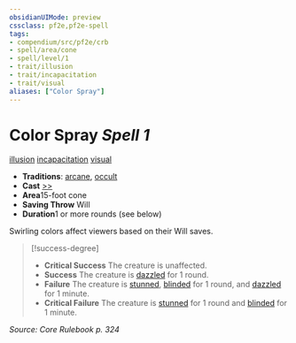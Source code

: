 ```yaml
---
obsidianUIMode: preview
cssclass: pf2e,pf2e-spell
tags:
- compendium/src/pf2e/crb
- spell/area/cone
- spell/level/1
- trait/illusion
- trait/incapacitation
- trait/visual
aliases: ["Color Spray"]
---
```

# Color Spray *Spell 1*   
[illusion](../../rules/traits/illusion.md)  [incapacitation](../../rules/traits/incapacitation.md)  [visual](../../rules/traits/visual.md)  

- **Traditions**: [arcane](../../rules/traits/arcane.md), [occult](../../rules/traits/occult.md)
- **Cast** [>>](../../rules/core-rulebook/chapter-9-playing-the-game.md#Actions "Two-Action") 
- **Area**15-foot cone
- **Saving Throw** Will
- **Duration**1 or more rounds (see below)

Swirling colors affect viewers based on their Will saves.

> [!success-degree] 
> - **Critical Success** The creature is unaffected.
> - **Success** The creature is [dazzled](../../rules/conditions.md#Dazzled) for 1 round.
> - **Failure** The creature is [stunned](../../rules/conditions.md#Stunned), [blinded](../../rules/conditions.md#Blinded) for 1 round, and [dazzled](../../rules/conditions.md#Dazzled) for 1 minute.
> - **Critical Failure** The creature is [stunned](../../rules/conditions.md#Stunned) for 1 round and [blinded](../../rules/conditions.md#Blinded) for 1 minute.

*Source: Core Rulebook p. 324*